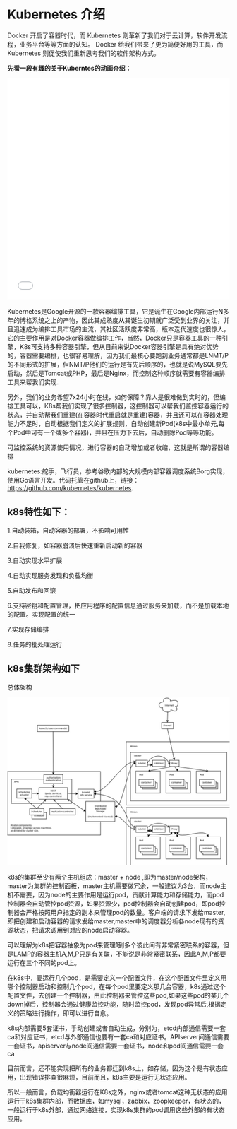 # Kubernetes 介绍

Docker 开启了容器时代，而 Kubernetes 则革新了我们对于云计算，软件开发流程，业务平台等等方面的认知。 Docker 给我们带来了更为简便好用的工具，而 Kubernetes 则促使我们重新思考我们的软件架构方式。



**先看一段有趣的关于Kuberntes的动画介绍：**

<iframe src="//player.bilibili.com/player.html?aid=10087636&bvid=BV1ex411U7K6&cid=16669885&page=1" scrolling="no" border="0" frameborder="no" framespacing="0" allowfullscreen="true" width=100% height=500> </iframe>

Kubernetes是Google开源的一款容器编排工具，它是诞生在Google内部运行N多年的博格系统之上的产物，因此其成熟度从其诞生初期就广泛受到业界的关注，并且迅速成为编排工具市场的主流，其社区活跃度非常高，版本迭代速度也很惊人，它的主要作用是对Docker容器做编排工作，当然，Docker只是容器工具的一种引擎，K8s可支持多种容器引擎，但从目前来说Docker容器引擎是具有绝对优势的，容器需要编排，也很容易理解，因为我们最核心要跑到业务通常都是LNMT/P的不同形式的扩展，但NMT/P他们的运行是有先后顺序的，也就是说MySQL要先启动，然后是Tomcat或PHP，最后是Nginx，而控制这种顺序就需要有容器编排工具来帮我们实现.

另外，我们的业务希望7x24小时在线，如何保障？靠人是很难做到实时的，但编排工具可以，K8s帮我们实现了很多控制器，这控制器可以帮我们监控容器运行的状态，并自动帮我们重建(在容器时代重启就是重建)容器，并且还可以在容器处理能力不足时，自动根据我们定义的扩展规则，自动创建新Pod(k8s中最小单元,每个Pod中可有一个或多个容器)，并且在压力下去后，自动删除Pod等等功能。

可监控系统的资源使用情况，进行容器的自动增加或者收缩，这就是所谓的容器编排

kubernetes:舵手，飞行员，参考谷歌内部的大规模内部容器调度系统Borg实现，使用Go语言开发。代码托管在github上，链接：https://github.com/kubernetes/kubernetes.

## k8s特性如下：

1.自动装箱，自动容器的部署，不影响可用性

2.自我修复，如容器崩溃后快速重新启动新的容器

3.自动实现水平扩展

4.自动实现服务发现和负载均衡

5.自动发布和回滚

6.支持密钥和配置管理，把应用程序的配置信息通过服务来加载，而不是加载本地的配置。实现配置的统一

7.实现存储编排

8.任务的批处理运行

## k8s集群架构如下

总体架构

![Kubernetes集群架构](./images/arch.png)

k8s的集群至少有两个主机组成：master + node ,即为master/node架构，master为集群的控制面板，master主机需要做冗余，一般建议为3台，而node主机不需要，因为node的主要作用是运行pod，贡献计算能力和存储能力，而pod控制器会自动管控pod资源，如果资源少，pod控制器会自动创建pod，即pod控制器会严格按照用户指定的副本来管理pod的数量。客户端的请求下发给master,即把创建和启动容器的请求发给master,master中的调度器分析各node现有的资源状态，把请求调用到对应的node启动容器。

可以理解为k8s把容器抽象为pod来管理1到多个彼此间有非常紧密联系的容器，但是LAMP的容器主机A,M,P只是有关联，不能说是非常紧密联系，因此A,M,P都要运行在三个不同的pod上。

在k8s中，要运行几个pod，是需要定义一个配置文件，在这个配置文件里定义用哪个控制器启动和控制几个pod，在每个pod里要定义那几台容器，k8s通过这个配置文件，去创建一个控制器，由此控制器来管控这些pod,如果这些pod的某几个down掉后，控制器会通过健康监控功能，随时监控pod，发现pod异常后,根据定义的策略进行操作，即可以进行自愈。

k8s内部需要5套证书，手动创建或者自动生成，分别为，etcd内部通信需要一套ca和对应证书，etcd与外部通信也要有一套ca和对应证书。APIserver间通信需要一套证书，apiserver与node间通信需要一套证书，node和pod间通信需要一套ca

目前而言，还不能实现把所有的业务都迁到k8s上，如存储，因为这个是有状态应用，出现错误排查很麻烦，目前而且，k8s主要是运行无状态应用。

所以一般而言，负载均衡器运行在K8s之外，nginx或者tomcat这种无状态的应用运行于k8s集群内部，而数据库，如mysql，zabbix，zoopkeeper，有状态的，一般运行于k8s外部，通过网络连接，实现k8s集群的pod调用这些外部的有状态应用。